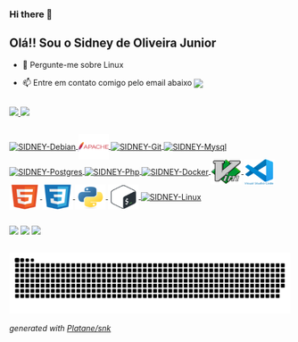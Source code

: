 ### Hi there 👋

## Olá!! Sou o Sidney de Oliveira Junior
<!--
**sidneyojr/sidneyojr** is a ✨ _special_ ✨ repository because its `README.md` (this file) appears on your GitHub profile.

Here are some ideas to get you started:

- 🔭 I’m currently working on ...
- 🌱 I’m currently learning ...
- 👯 I’m looking to collaborate on ...
- 🤔 I’m looking for help with ...
-->
- 💬 Pergunte-me sobre Linux

- 📫 Entre em contato comigo pelo email abaixo 
<a href = "mailto:sidney.oliveira.projeto@gmail.com"><img align="center" src="https://img.shields.io/badge/Gmail-D14836?style=for-the-badge&logo=gmail&logoColor=white" target="_blank"></a>

<!--
- 😄 Pronouns: ...
- ⚡ Fun fact: ...
-->

## **<!--Github Stats-->**

<div>
  <a href="https://github.com/sidneyojr">
  <img height="180em" src="https://github-readme-stats.vercel.app/api?username=sidneyojr&show_icons=true&theme=dracula&include_all_commits=true&count_private=true"/>
  <img height="180em" src="https://github-readme-stats.vercel.app/api/top-langs/?username=sidneyojr&layout=compact&langs_count=16&theme=dracula"/>
</div>



## <!--Icons-->

<div>
  <img align="center" alt="SIDNEY-Debian" height="45" width="55" src="https://cdn.jsdelivr.net/gh/devicons/devicon/icons/debian/debian-plain-wordmark.svg">
  <img align="center" alt="SIDNEY-Apache" height="45" width="55" src="https://raw.githubusercontent.com/devicons/devicon/master/icons/apache/apache-original-wordmark.svg">
  <img align="center" alt="SIDNEY-Git" height="45" width="55" src="https://cdn.jsdelivr.net/gh/devicons/devicon/icons/git/git-plain-wordmark.svg">
  <img align="center" alt="SIDNEY-Mysql" height="45" width="55" src="https://cdn.jsdelivr.net/gh/devicons/devicon/icons/mysql/mysql-original-wordmark.svg">
  <img align="center" alt="SIDNEY-Postgres" height="45" width="55" src="https://cdn.jsdelivr.net/gh/devicons/devicon/icons/postgresql/postgresql-plain-wordmark.svg">
  <img align="center" alt="SIDNEY-Php" height="45" width="55" src="https://cdn.jsdelivr.net/gh/devicons/devicon/icons/php/php-plain.svg">
  <img align="center" alt="SIDNEY-Docker" height="45" width="55" src="https://cdn.jsdelivr.net/gh/devicons/devicon/icons/docker/docker-plain-wordmark.svg">
  <img align="center" alt="SIDNEY-VIM" height="45" width="55" src="https://raw.githubusercontent.com/devicons/devicon/master/icons/vim/vim-original.svg">
  <img align="center" alt="SIDNEY-VScode" height="45" width="55" src="https://raw.githubusercontent.com/devicons/devicon/master/icons/vscode/vscode-original-wordmark.svg">
  <img align="center" alt="SIDNEY-HTML" height="45" width="55" src="https://raw.githubusercontent.com/devicons/devicon/master/icons/html5/html5-original.svg">
  <img align="center" alt="SIDNEY-CSS" height="45" width="55" src="https://raw.githubusercontent.com/devicons/devicon/master/icons/css3/css3-original.svg">
  <img align="center" alt="SIDNEY-Python" height="45" width="55" src="https://raw.githubusercontent.com/devicons/devicon/master/icons/python/python-original.svg">
  <img align="center" alt="SIDNEY-Bash" height="45" width="55" src="https://raw.githubusercontent.com/devicons/devicon/master/icons/bash/bash-original.svg">
  <img align="center" alt="SIDNEY-Linux" height="45" width="55" src="https://cdn.jsdelivr.net/gh/devicons/devicon/icons/linux/linux-original.svg">
  
</div>


## <!--Badges-->

<div> 
  <a href="https://instagram.com/sidneydeojunior" target="_blank"><img src="https://img.shields.io/badge/-Instagram-%23E4405F?style=for-the-badge&logo=instagram&logoColor=white" target="_blank"></a> 
  <a href = "https://twitter.com/sidneyojr"><img src="https://img.shields.io/badge/Twitter-1DA1F2?style=for-the-badge&logo=twitter&logoColor=white" target="_blank"></a>
  <a href="https://www.linkedin.com/in/sidneyojr" target="_blank"><img src="https://img.shields.io/badge/-LinkedIn-%230077B5?style=for-the-badge&logo=linkedin&logoColor=white" target="_blank"></a> 
</div>

##  <!--Snake Animation-->

<picture>
  <source media="(prefers-color-scheme: dark)" srcset="https://raw.githubusercontent.com/sidneyojr/sidneyojr/output/github-contribution-grid-snake-dark.svg">
  <source media="(prefers-color-scheme: light)" srcset="https://raw.githubusercontent.com/sidneyojr/sidneyojr/output/github-contribution-grid-snake.svg">
  <img alt="github contribution grid snake animation" src="https://raw.githubusercontent.com/sidneyojr/sidneyojr/output/github-contribution-grid-snake.svg">
</picture>

_generated with [Platane/snk](https://github.com/Platane/snk)_

##
